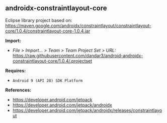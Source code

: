 ## androidx-constraintlayout-core

Eclipse library project based on:<br/>
https://maven.google.com/androidx/constraintlayout/constraintlayout-core/1.0.4/constraintlayout-core-1.0.4.jar

**Import:**
- _File > Import... > Team > Team Project Set > URL:_<br/>
  https://raw.githubusercontent.com/dandar3/android-androidx-constraintlayout-core/1.0.4/.projectset

**Requires:**
- `Android 9 (API 28) SDK Platform`

**References:**
- https://developer.android.com/jetpack
- https://developer.android.com/jetpack/androidx
- https://developer.android.com/jetpack/androidx/releases/constraintlayout